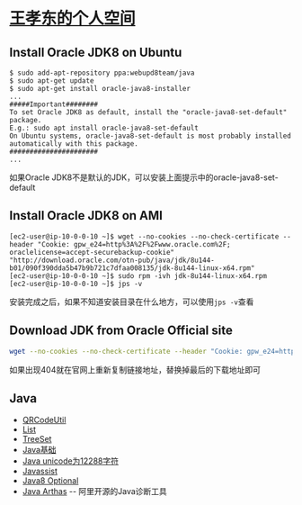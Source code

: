 # [王孝东的个人空间](https://scm-git.github.io/)

## Install Oracle JDK8 on Ubuntu
```
$ sudo add-apt-repository ppa:webupd8team/java
$ sudo apt-get update
$ sudo apt-get install oracle-java8-installer
...
#####Important########
To set Oracle JDK8 as default, install the "oracle-java8-set-default" package.
E.g.: sudo apt install oracle-java8-set-default
On Ubuntu systems, oracle-java8-set-default is most probably installed
automatically with this package.
######################
...
```
如果Oracle JDK8不是默认的JDK，可以安装上面提示中的oracle-java8-set-default

## Install Oracle JDK8 on AMI
```
[ec2-user@ip-10-0-0-10 ~]$ wget --no-cookies --no-check-certificate --header "Cookie: gpw_e24=http%3A%2F%2Fwww.oracle.com%2F; oraclelicense=accept-securebackup-cookie" "http://download.oracle.com/otn-pub/java/jdk/8u144-b01/090f390dda5b47b9b721c7dfaa008135/jdk-8u144-linux-x64.rpm"
[ec2-user@ip-10-0-0-10 ~]$ sudo rpm -ivh jdk-8u144-linux-x64.rpm
[ec2-user@ip-10-0-0-10 ~]$ jps -v
```
安装完成之后，如果不知道安装目录在什么地方，可以使用`jps -v`查看

## Download JDK from Oracle Official site
```bash
wget --no-cookies --no-check-certificate --header "Cookie: gpw_e24=http%3A%2F%2Fwww.oracle.com%2F; oraclelicense=accept-securebackup-cookie" "http://download.oracle.com/otn-pub/java/jdk/8u151-b12/e758a0de34e24606bca991d704f6dcbf/jdk-8u151-linux-x64.tar.gz
```
如果出现404就在官网上重新复制链接地址，替换掉最后的下载地址即可

## Java
* [QRCodeUtil](./QRCode/QRCode.md)
* [List](./java-List.md)
* [TreeSet](./java-TreeSet.md)
* [Java基础](./interview.md)
* [Java unicode为12288字符](./Unicode_12288.md)
* [Javassist](https://www.ibm.com/developerworks/cn/java/j-dyn0916/)
* [Java8 Optional](http://www.importnew.com/22060.html)
* [Java Arthas](https://github.com/alibaba/arthas) -- 阿里开源的Java诊断工具